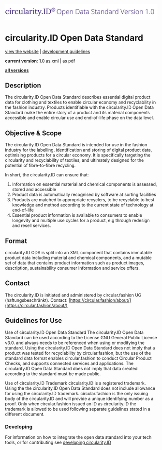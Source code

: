 ![circularity id logo](logo.jpg)

# circularity.ID Open Data Standard

[view the website](https://circularity.id) | [development guidelines](develop.md)

__current version__: [1.0 as xml](https://github.com/circularfashion/cf-circularity-id-standard/blob/master/schema/1.0/schema.rng) | [as pdf](#)

__[all versions](https://github.com/circularfashion/cf-circularity-id-standard/tree/master/schema)__

## Description
The circularity.ID Open Data Standard describes essential digital product data for clothing and textiles to enable circular economy and recyclability in the fashion industry. Products identifiable with the circularity.ID Open Data Standard make the entire story of a product and its material components accessible and enable circular use and end-of-life phase on the data level.

## Objective & Scope
The circularity.ID Open Data Standard is intended for use in the fashion industry for the labelling, identification and storing of digital product data, optimising products for a circular economy. It is specifically targeting the circularity and recyclability of textiles, and ultimately designed for the potential of fibre-to-fibre recycling.

In short, the circularity.ID can ensure that:
1) Information on essential material and chemical components is assessed, stored and accessible 
2) Product data is automatically recognised by software at sorting facilities
3) Products are matched to appropriate recyclers, to be recyclable to best knowledge and method according to the current state of technology at end-of-life
4) Essential product information is available to consumers to enable longevity and multiple use cycles for a product, e.g through redesign and resell services.

## Format

circularity.ID ODS is split into an XML component that contains immutable product data including material and chemical components, and a mutable set of data that contains product information such as product images, description, sustainability consumer information and service offers.

## Contact

The circularity.ID is initiated and administered by circular.fashion UG (haftungsbeschränkt).
Contact: [https://circular.fashion/about/](https://circular.fashion/about/)

## Guidelines for Use

Use of circularity.ID Open Data Standard
The circularity.ID  Open Data Standard can be used according to the License GNU General Public License v3.0. and always needs to be referenced when using or modifying the standard. Using the circularity.ID Open Data Standard does not imply that a product was tested for recyclability by circular.fashion, but the use of the standard data format enables circular.fashion to conduct Circular Product Checks, and supports connected services and applications. The circularity.ID Open Data Standard does not imply that data created according to the standard must be made public.

Use of circularity.ID Trademark
circularity.ID is a registered trademark. Using the the circularity.ID Open Data Standard does not include allowance for using the circularity.ID  trademark. circular.fashion is the only issuing body of the circularity.ID and will provide a unique identifying number as a proof. Only when circular.fashion issued an ID as  circularity.ID the trademark is allowed to be used following separate guidelines stated in a different document. 

### Developing

For information on how to integrate the open data standard into your tech tools, or for contributing see [developing circularity.ID](develop.md)
